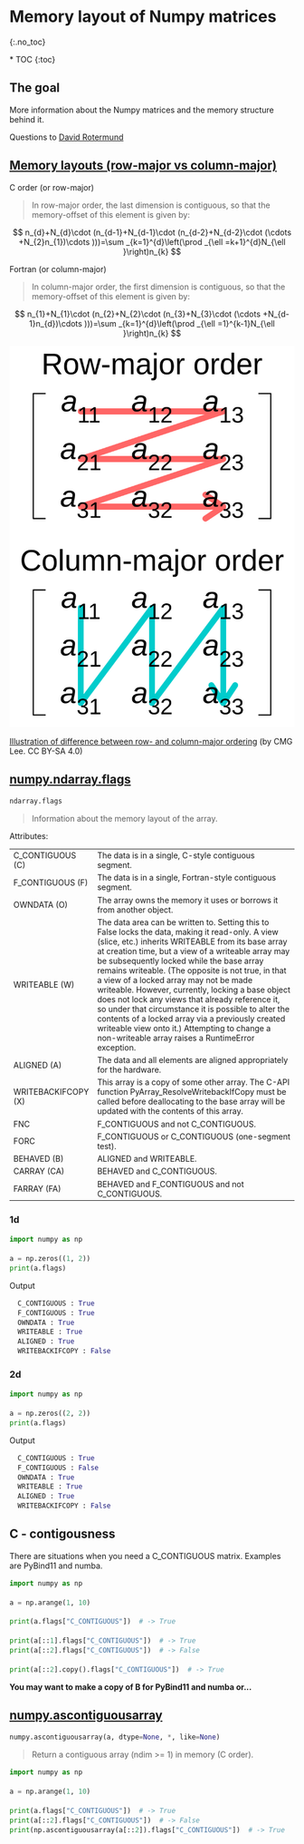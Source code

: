 # Memory layout of Numpy matrices
{:.no_toc}

<nav markdown="1" class="toc-class">
* TOC
{:toc}
</nav>

## The goal

More information about the Numpy matrices and the memory structure behind it. 

Questions to [David Rotermund](mailto:davrot@uni-bremen.de)



## [Memory layouts​ (row-major vs column-major)](https://en.wikipedia.org/wiki/Row-_and_column-major_order)

C order (or row-major)

> In row-major order, the last dimension is contiguous, so that the memory-offset of this element is given by:

$$ n_{d}+N_{d}\cdot (n_{d-1}+N_{d-1}\cdot (n_{d-2}+N_{d-2}\cdot (\cdots +N_{2}n_{1})\cdots )))=\sum _{k=1}^{d}\left(\prod _{\ell =k+1}^{d}N_{\ell }\right)n_{k} $$


Fortran (or column-major)

> In column-major order, the first dimension is contiguous, so that the memory-offset of this element is given by:

$$ n_{1}+N_{1}\cdot (n_{2}+N_{2}\cdot (n_{3}+N_{3}\cdot (\cdots +N_{d-1}n_{d})\cdots )))=\sum _{k=1}^{d}\left(\prod _{\ell =1}^{k-1}N_{\ell }\right)n_{k} $$


![Row_and_column_major_order.svg](Row_and_column_major_order.svg)

[Illustration of difference between row- and column-major ordering](https://en.wikipedia.org/wiki/Row-_and_column-major_order#/media/File:Row_and_column_major_order.svg) (by CMG Lee. CC BY-SA 4.0)


## [numpy.ndarray.flags](https://numpy.org/doc/stable/reference/generated/numpy.ndarray.flags.html)

```python
ndarray.flags
```

> Information about the memory layout of the array.


Attributes:

|||
|---|---|
|C_CONTIGUOUS (C)|The data is in a single, C-style contiguous segment.|
|F_CONTIGUOUS (F)|The data is in a single, Fortran-style contiguous segment.|
|OWNDATA (O)|The array owns the memory it uses or borrows it from another object.|
|WRITEABLE (W)| The data area can be written to. Setting this to False locks the data, making it read-only. A view (slice, etc.) inherits WRITEABLE from its base array at creation time, but a view of a writeable array may be subsequently locked while the base array remains writeable. (The opposite is not true, in that a view of a locked array may not be made writeable. However, currently, locking a base object does not lock any views that already reference it, so under that circumstance it is possible to alter the contents of a locked array via a previously created writeable view onto it.) Attempting to change a non-writeable array raises a RuntimeError exception.|
|ALIGNED (A)|The data and all elements are aligned appropriately for the hardware.|
|WRITEBACKIFCOPY (X)|This array is a copy of some other array. The C-API function PyArray_ResolveWritebackIfCopy must be called before deallocating to the base array will be updated with the contents of this array.|
|FNC|F_CONTIGUOUS and not C_CONTIGUOUS.|
|FORC|F_CONTIGUOUS or C_CONTIGUOUS (one-segment test).|
|BEHAVED (B)|ALIGNED and WRITEABLE.|
|CARRAY (CA)|BEHAVED and C_CONTIGUOUS.|
|FARRAY (FA)|BEHAVED and F_CONTIGUOUS and not C_CONTIGUOUS.|


### 1d

```python
import numpy as np

a = np.zeros((1, 2))
print(a.flags)
```

Output

```python
  C_CONTIGUOUS : True
  F_CONTIGUOUS : True
  OWNDATA : True
  WRITEABLE : True
  ALIGNED : True
  WRITEBACKIFCOPY : False
```

### 2d

```python
import numpy as np

a = np.zeros((2, 2))
print(a.flags)
```

Output

```python
  C_CONTIGUOUS : True
  F_CONTIGUOUS : False
  OWNDATA : True
  WRITEABLE : True
  ALIGNED : True
  WRITEBACKIFCOPY : False
```

## C - contigousness

There are situations when you need a C_CONTIGUOUS matrix. Examples are PyBind11 and numba.  

```python
import numpy as np

a = np.arange(1, 10)

print(a.flags["C_CONTIGUOUS"])  # -> True

print(a[::1].flags["C_CONTIGUOUS"])  # -> True
print(a[::2].flags["C_CONTIGUOUS"])  # -> False

print(a[::2].copy().flags["C_CONTIGUOUS"])  # -> True
```

**You may want to make a copy of B for PyBind11 and numba or...**

## [numpy.ascontiguousarray](https://numpy.org/doc/stable/reference/generated/numpy.ascontiguousarray.html)

```python
numpy.ascontiguousarray(a, dtype=None, *, like=None)
```

> Return a contiguous array (ndim >= 1) in memory (C order).

```python
import numpy as np

a = np.arange(1, 10)

print(a.flags["C_CONTIGUOUS"])  # -> True
print(a[::2].flags["C_CONTIGUOUS"])  # -> False
print(np.ascontiguousarray(a[::2]).flags["C_CONTIGUOUS"])  # -> True
```


